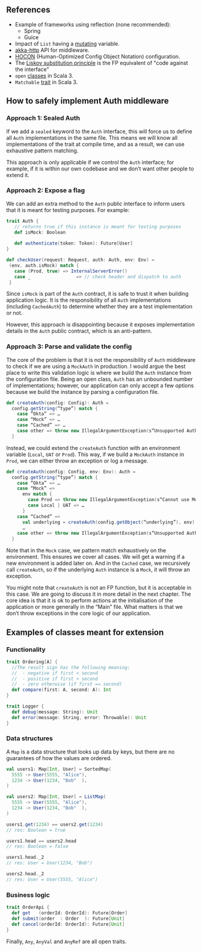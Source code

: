 ## References
* Example of frameworks using reflection (none recommended):
  * Spring
  * Guice 
* Impact of `List` having a [mutating](https://alexn.org/blog/2021/02/12/scala-list-secret.html) variable. 
* [akka-http](https://doc.akka.io/docs/akka-http/current/routing-dsl/directives/custom-directives.html) API for middleware. 
* [HOCON](https://github.com/lightbend/config/blob/master/HOCON.md) (Human-Optimized Config Object Notation) configuration.
* The [Liskov substitution principle](https://en.wikipedia.org/wiki/Liskov_substitution_principle) is the FP equivalent of "code against the interface"
* `open` [classes](http://dotty.epfl.ch/docs/reference/other-new-features/open-classes.html) in Scala 3.
* `Matchable` [trait](https://dotty.epfl.ch/docs/reference/other-new-features/matchable.html) in Scala 3. 

## How to safely implement Auth middleware

### Approach 1: Sealed Auth

If we add a `sealed` keyword to the `Auth` interface, this will force us to define all `Auth` implementations in the same file. This means we will know all implementations of the trait at compile time, and as a result, we can use exhaustive pattern matching.

This approach is only applicable if we control the `Auth` interface; for example, if it is within our own codebase and we don’t want other people to extend it. 

### Approach 2: Expose a flag
We can add an extra method to the `Auth` public interface to inform users that it is meant for testing purposes. For example:
```scala
trait Auth {
   // returns true if this instance is meant for testing purposes
   def isMock: Boolean
   
   def authenticate(token: Token): Future[User]
}

def checkUser(request: Request, auth: Auth, env: Env) =
 (env, auth.isMock) match {
   case (Prod, true) => InternalServerError()
   case _                 => // check header and dispatch to auth
 }
```
Since `isMock` is part of the `Auth` contract, it is safe to trust it when building application logic. 
It is the responsibility of all `Auth` implementations (including `CachedAuth`) to determine whether they are a test implementation or not.

However, this approach is disappointing because it exposes implementation details in the `Auth` public contract, which is an anti-pattern.

### Approach 3: Parse and validate the config
The core of the problem is that it is not the responsibility of `Auth` middleware to check if we are using a `MockAuth` in production. 
I would argue the best place to write this validation logic is where we build the `Auth` instance from the configuration file. Being an open class, `Auth` has an unbounded number of implementations; however, our application can only accept a few options because we build the instance by parsing a configuration file. 
```scala
def createAuth(config: Config): Auth = 
  config.getString(“type”) match {
    case “Okta” => …
    case “Mock” => …
    case “Cached” => …
    case other => throw new IllegalArgumentException(s“Unsupported Auth type $other”)
  }
```
Instead, we could extend the `createAuth` function with an environment variable (`Local`, `UAT` or `Prod`). This way, if we build a `MockAuth` instance in `Prod`, we can either throw an exception or log a message.
```scala
def createAuth(config: Config, env: Env): Auth = 
  config.getString(“type”) match {
    case “Okta” => …
    case “Mock” => 
      env match {
        case Prod => throw new IllegalArgumentException(s“Cannot use MockAurth in Prod”)
        case Local | UAT => … 
      }
    case “Cached” =>
      val underlying = createAuth(config.getObject(“underlying”), env) // recursive call
      …
    case other => throw new IllegalArgumentException(s“Unsupported Auth type $other”)
  }
```
Note that in the `Mock` case, we pattern match exhaustively on the environment. This ensures we cover all cases. We will get a warning if a new environment is added later on. And in the `Cached` case, we recursively call `createAuth`, so if the underlying `Auth` instance is a `Mock`, it will throw an exception.

You might note that `createAuth` is not an FP function, but it is acceptable in this case. 
We are going to discuss it in more detail in the next chapter. The core idea is that it is ok to perform actions at the initialisation of the application or more generally in the “Main” file. What matters is that we don’t throw exceptions in the core logic of our application.

## Examples of classes meant for extension

### Functionality

```scala
trait Ordering[A] {
  //The result sign has the following meaning:
  //  - negative if first < second
  //  - positive if first > second
  //  - zero otherwise (if first == second)
  def compare(first: A, second: A): Int
}
```
```scala
trait Logger {
  def debug(message: String): Unit
  def error(message: String, error: Throwable): Unit
}
```

### Data structures

A `Map` is a data structure that looks up data by keys, but there are no guarantees of how the values are ordered.

```scala
val users1: Map[Int, User] = SortedMap(
  5555 -> User(5555, "Alice"),
  1234 -> User(1234, "Bob"  ),
)

val users2: Map[Int, User] = ListMap(
  5555 -> User(5555, "Alice"),
  1234 -> User(1234, "Bob"  ),
)

users1.get(1234) == users2.get(1234)
// res: Boolean = true

users1.head == users2.head
// res: Boolean = false

users1.head._2
// res: User = User(1234, "Bob")

users2.head._2
// res: User = User(5555, "Alice")
```

### Business logic

```scala
trait OrderApi {
  def get   (orderId: OrderId): Future[Order]
  def submit(order  : Order  ): Future[Unit]
  def cancel(orderId: OrderId): Future[Unit]
}
```

Finally, `Any`, `AnyVal` and `AnyRef` are all open traits.
